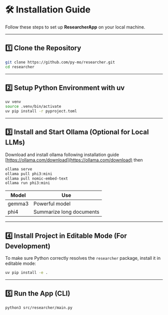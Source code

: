 # 🛠 Installation Guide

Follow these steps to set up **ResearcherApp** on your local machine.

---

## 1️⃣ Clone the Repository

```bash
git clone https://github.com/py-mo/researcher.git
cd researcher
```

---

## 2️⃣ Setup Python Environment with uv

```bash
uv venv
source .venv/bin/activate
uv pip install -r pyproject.toml
```

---

## 3️⃣ Install and Start Ollama (Optional for Local LLMs)

Download and install ollama following installation guide [https://ollama.com/download](https://ollama.com/download)
then

```bash
ollama serve
ollama pull phi3:mini
ollama pull nomic-embed-text
ollama run phi3:mini
```

| Model   | Use                      |
| ------- | ------------------------ |
| gemma3  | Powerful model           |
| phi4    | Summarize long documents |

---

## 4️⃣ Install Project in Editable Mode (For Development)

To make sure Python correctly resolves the `researcher` package, install it in editable mode:

```bash
uv pip install -e .
```

---

## 5️⃣ Run the App (CLI)

```bash
python3 src/researcher/main.py
```
